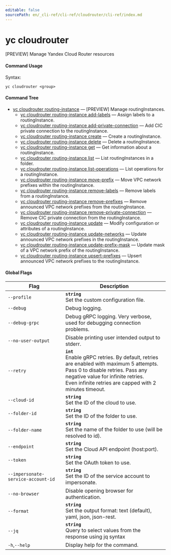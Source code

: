 ```yaml
---
editable: false
sourcePath: en/_cli-ref/cli-ref/cloudrouter/cli-ref/index.md
---
```


# yc cloudrouter

[PREVIEW] Manage Yandex Cloud Router resources

#### Command Usage

Syntax: 

`yc cloudrouter <group>`

#### Command Tree

- [yc cloudrouter routing-instance](routing-instance/index.md) — [PREVIEW] Manage routingInstances.
	- [yc cloudrouter routing-instance add-labels](routing-instance/add-labels.md) — Assign labels to a routingInstance.
	- [yc cloudrouter routing-instance add-private-connection](routing-instance/add-private-connection.md) — Add CIC private connection to the routingInstance.
	- [yc cloudrouter routing-instance create](routing-instance/create.md) — Create a routingInstance.
	- [yc cloudrouter routing-instance delete](routing-instance/delete.md) — Delete a routingInstance.
	- [yc cloudrouter routing-instance get](routing-instance/get.md) — Get information about a routingInstance.
	- [yc cloudrouter routing-instance list](routing-instance/list.md) — List routingInstances in a folder.
	- [yc cloudrouter routing-instance list-operations](routing-instance/list-operations.md) — List operations for a routingInstance.
	- [yc cloudrouter routing-instance move-prefix](routing-instance/move-prefix.md) — Move VPC network prefixes within the routingInstance.
	- [yc cloudrouter routing-instance remove-labels](routing-instance/remove-labels.md) — Remove labels from a routingInstance.
	- [yc cloudrouter routing-instance remove-prefixes](routing-instance/remove-prefixes.md) — Remove announced VPC network prefixes from the routingInstance.
	- [yc cloudrouter routing-instance remove-private-connection](routing-instance/remove-private-connection.md) — Remove CIC private connection from the routingInstance.
	- [yc cloudrouter routing-instance update](routing-instance/update.md) — Modify configuration or attributes of a routingInstance.
	- [yc cloudrouter routing-instance update-networks](routing-instance/update-networks.md) — Update announced VPC network prefixes in the routingInstance.
	- [yc cloudrouter routing-instance update-prefix-mask](routing-instance/update-prefix-mask.md) — Update mask of a VPC network prefix of the routingInstance.
	- [yc cloudrouter routing-instance upsert-prefixes](routing-instance/upsert-prefixes.md) — Upsert announced VPC network prefixes to the routingInstance.

#### Global Flags

| Flag | Description |
|----|----|
|`--profile`|<b>`string`</b><br/>Set the custom configuration file.|
|`--debug`|Debug logging.|
|`--debug-grpc`|Debug gRPC logging. Very verbose, used for debugging connection problems.|
|`--no-user-output`|Disable printing user intended output to stderr.|
|`--retry`|<b>`int`</b><br/>Enable gRPC retries. By default, retries are enabled with maximum 5 attempts.<br/>Pass 0 to disable retries. Pass any negative value for infinite retries.<br/>Even infinite retries are capped with 2 minutes timeout.|
|`--cloud-id`|<b>`string`</b><br/>Set the ID of the cloud to use.|
|`--folder-id`|<b>`string`</b><br/>Set the ID of the folder to use.|
|`--folder-name`|<b>`string`</b><br/>Set the name of the folder to use (will be resolved to id).|
|`--endpoint`|<b>`string`</b><br/>Set the Cloud API endpoint (host:port).|
|`--token`|<b>`string`</b><br/>Set the OAuth token to use.|
|`--impersonate-service-account-id`|<b>`string`</b><br/>Set the ID of the service account to impersonate.|
|`--no-browser`|Disable opening browser for authentication.|
|`--format`|<b>`string`</b><br/>Set the output format: text (default), yaml, json, json-rest.|
|`--jq`|<b>`string`</b><br/>Query to select values from the response using jq syntax|
|`-h`,`--help`|Display help for the command.|
